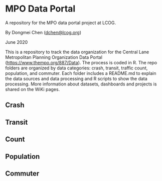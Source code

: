 # MPO Data Portal
A repository for the MPO data portal project at LCOG.

By Dongmei Chen (dchen@lcog.org)

June 2020

This is a repository to track the data organization for the Central Lane Metropolitan Planning Organization Data Portal (https://www.thempo.org/887/Data). The process is coded in R. The repo folders are organized by data categories: crash, transit, traffic count, population, and commuter. Each folder includes a README.md to explain the data sources and data processing and R scripts to show the data processing. More information about datasets, dashboards and projects is shared on the WiKi pages.

## Crash

## Transit

## Count

## Population

## Commuter


